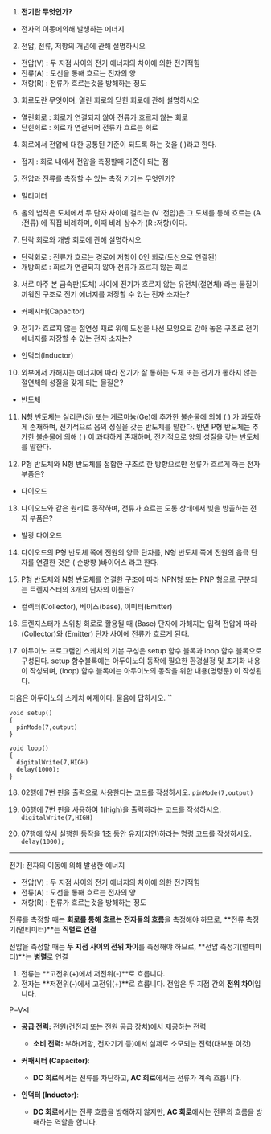 
1. **전기란 무엇인가?**
-   전자의 이동에의해 발생하는 에너지

2. 전압, 전류, 저항의 개념에 관해 설명하시오
-  전압(V) : 두 지점 사이의 전기 에너지의 차이에 의한 전기적힘 
-  전류(A) : 도선을 통해 흐르는 전자의 양
-  저항(R) : 전류가 흐르는것을 방해하는 정도

3. 회로도란 무엇이며, 열린 회로와 닫힌 회로에 관해 설명하시오
-  열린회로 : 회로가 연결되지 않아 전류가 흐르지 않는 회로
-  닫힌회로 : 회로가 연결되어 전류가 흐르는 회로

4. 회로에서 전압에 대한 공통된 기준이 되도록 하는 것을 (  )라고 한다.
-  접지 : 회로 내에서 전압을 측정할때 기준이 되는 점

5. 전압과 전류를 측정할 수 있는 측정 기기는 무엇인가?
-  멀티미터

6. 옴의 법칙은 도체에서 두 단자 사이에 걸리는 (V :전압)은 그 도체를 통해 흐르는 (A :전류) 에 직접 비례하며, 이때 비례 상수가 (R :저항)이다.

7. 단락 회로와 개방 회로에 관해 설명하시오 
- 단락회로 : 전류가 흐르는 경로에 저항이 0인 회로(도선으로 연결된)
- 개방회로 :  회로가 연결되지 않아 전류가 흐르지 않는 회로

8. 서로 마주 본 금속판(도체) 사이에 전기가 흐르지 않는 유전체(절연체) 라는 물질이 끼워진 구조로 전기 에너지를 저장할 수 있는 전자 소자는?
- 커페시터(Capacitor)

9. 전기가 흐르지 않는 절연성 재료 위에 도선을 나선 모양으로 감아 놓은 구조로 전기 에너지를 저장할 수 있는 전자 소자는?
- 인덕터(Inductor)

10. 외부에서 가해지는 에너지에 따라 전기가 잘 통하는 도체 또는 전기가 통하지 않는 절연체의 성질을 갖게 되는 물질은?
-  반도체

11. N형 반도체는 실리콘(Si) 또는 게르마늄(Ge)에 추가한 불순물에 의해 (  ) 가 과도하게 존재하며, 전기적으로 음의 성질을 갖는 반도체를 말한다. 반면 P형 반도체는 추가한 불순물에 의해 (  ) 이 과다하게 존재하며, 전기적으로 양의 성질을 갖는 반도체를 말한다.

12. P형 반도체와 N형 반도체를 접합한 구조로 한 방향으로만 전류가 흐르게 하는 전자 부품은?
- 다이오드

13. 다이오드와 같은 원리로 동작하며, 전류가 흐르는 도통 상태에서  빛을 방출하는 전자 부품은?
- 발광 다이오드

14. 다이오드의 P형 반도체 쪽에  전원의 양극 단자를, N형 반도체 쪽에 전원의 음극 단자를 연결한 것은 ( 순방향 )바이어스 라고 한다.

15. P형 반도체와 N형 반도체를 연결한 구조에 따라 NPN형 또는 PNP 형으로 구분되는 트렌지스터의 3개의 단자의 이름은?
- 컬렉터(Collector), 베이스(base), 이미터(Emitter)

16. 트렌지스터가 스위칭 회로로 활용될 때 (Base) 단자에 가해지는 입력 전압에 따라 (Collector)와 (Emitter) 단자 사이에 전류가 흐르게 된다.

17. 아두이노 프로그램인 스케치의 기본 구성은 setup 함수 블록과 loop 함수 블록으로 구성된다. setup 함수블록에는 아두이노의 동작에 필요한 환경설정 및 초기화 내용이 작성되며, (loop) 함수 블록에는 아두이노의 동작을 위한 내용(명령문) 이 작성된다.

다음은 아두이노의 스케치 예제이다. 물음에 답하시오.
``
```
void setup()
{
  pinMode(7,output)
}

void loop()
{
  digitalWrite(7,HIGH)
  delay(1000);
}
```

18. 02행에 7번 핀을 출력으로 사용한다는 코드를 작성하시오.
`pinMode(7,output)`


19. 06행에 7번 핀을 사용하여 1(high)을 출력하라는 코드를 작성하시오.
`digitalWrite(7,HIGH)`

20. 07행에 앞서 실행한 동작을 1초 동안 유지(지연)하라는 명령 코드를 작성하시오.
`delay(1000); `

---
전기: 전자의 이동에 의해 발생한 에너지
 - 전압(V) : 두 지점 사이의 전기 에너지의 차이에 의한 전기적힘 
-  전류(A) : 도선을 통해 흐르는 전자의 양
-  저항(R) : 전류가 흐르는것을 방해하는 정도

전류를 측정할 때는 **회로를 통해 흐르는 전자들의 흐름**을 측정해야 하므로, **전류 측정기(멀티미터)**는 **직렬로 연결**

전압을 측정할 때는 **두 지점 사이의 전위 차이**를 측정해야 하므로, **전압 측정기(멀티미터)**는 **병렬**로 연결

1. 전류는 **고전위(+)에서 저전위(-)**로 흐릅니다.
2. 전자는 **저전위(-)에서 고전위(+)**로 흐릅니다.
전압은 두 지점 간의 **전위 차이**입니다.

P=V×I
- **공급 전력:** 전원(건전지 또는 전원 공급 장치)에서 제공하는 전력
    - **소비 전력:** 부하(저항, 전자기기 등)에서 실제로 소모되는 전력(대부분 이것)


- **커패시터 (Capacitor)**:
    - **DC 회로**에서는 전류를 차단하고, **AC 회로**에서는 전류가 계속 흐릅니다.
        
- **인덕터 (Inductor)**:
    - **DC 회로**에서는 전류 흐름을 방해하지 않지만, **AC 회로**에서는 전류의 흐름을 방해하는 역할을 합니다.

